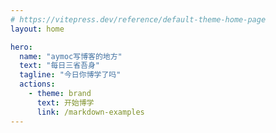 ```yaml
---
# https://vitepress.dev/reference/default-theme-home-page
layout: home

hero:
  name: "aymoc写博客的地方"
  text: "每日三省吾身"
  tagline: "今日你博学了吗"
  actions:
    - theme: brand
      text: 开始博学
      link: /markdown-examples
---
```

